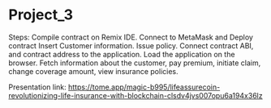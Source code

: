 # Project_3

Steps:
Compile contract on Remix IDE.
Connect to MetaMask and Deploy contract
Insert Customer information.
Issue policy.
Connect contract ABI, and contract address to the application.
Load the application on the browser.
Fetch information about the customer, pay premium, initiate claim, change coverage amount, view insurance policies.

Presentation link: https://tome.app/magic-b995/lifeassurecoin-revolutionizing-life-insurance-with-blockchain-clsdv4jvs007opu6a194x36lz
